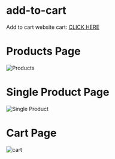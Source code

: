 # add-to-cart

Add to cart website cart: <a href='https://airjordanshoes.netlify.app/'>CLICK HERE</a>

# Products Page
![Products](https://user-images.githubusercontent.com/74858612/150613200-3884ae77-01bc-452d-b064-5413d019820b.PNG)

# Single Product Page
![Single Product](https://user-images.githubusercontent.com/74858612/150613229-f2469e5f-494a-4bf2-aaeb-105958286e36.PNG)

# Cart Page
![cart](https://user-images.githubusercontent.com/74858612/150613242-146ed104-a497-4dcf-9030-5e0f6c7a5efb.PNG)

